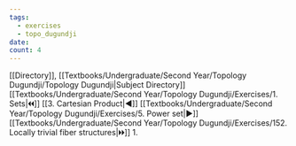 ```yaml
---
tags:
  - exercises
  - topo_dugundji
date: 
count: 4
---
```

[[Directory]], [[Textbooks/Undergraduate/Second Year/Topology Dugundji/Topology Dugundji|Subject Directory]]
[[Textbooks/Undergraduate/Second Year/Topology Dugundji/Exercises/1. Sets|🞀🞀]] [[3. Cartesian Product|◀]] [[Textbooks/Undergraduate/Second Year/Topology Dugundji/Exercises/5. Power set|▶]] [[Textbooks/Undergraduate/Second Year/Topology Dugundji/Exercises/152. Locally trivial fiber structures|🞂🞂]]
1. 